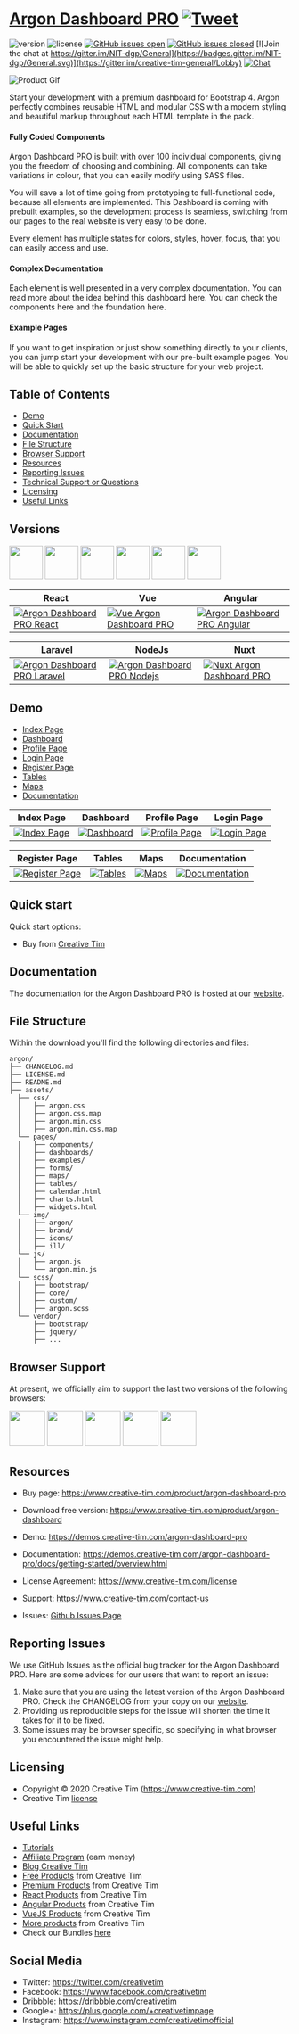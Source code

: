 # [Argon Dashboard PRO](https://www.creative-tim.com/product/argon-dashboard-pro) [![Tweet](https://img.shields.io/twitter/url/http/shields.io.svg?style=social&logo=twitter)](https://twitter.com/intent/tweet?text=Argon%20Dashboard%20PRO%20by%20Creative%20Tim&url=https%3A%2F%2Fdemos.creative-tim.com%2Fargon-dashboard-pro%2Fpages%2Fdashboards%2Fdashboard.html&via=CreativeTim)


 ![version](https://img.shields.io/badge/version-1.2.0-blue.svg)  ![license](https://img.shields.io/badge/license-MIT-blue.svg) [![GitHub issues open](https://img.shields.io/github/issues/creativetimofficial/ct-argon-dashboard-pro/issues.svg?maxAge=2592000)](https://github.com/creativetimofficial/ct-argon-dashboard-pro/issues?q=is%3Aopen+is%3Aissue) [![GitHub issues closed](https://img.shields.io/github/issues-closed-raw/creativetimofficial/ct-argon-dashboard-pro/issues.svg?maxAge=2592000)](https://github.com/creativetimofficial/ct-argon-dashboard-pro/issues?q=is%3Aissue+is%3Aclosed) [![Join the chat at https://gitter.im/NIT-dgp/General](https://badges.gitter.im/NIT-dgp/General.svg)](https://gitter.im/creative-tim-general/Lobby) [![Chat](https://img.shields.io/badge/chat-on%20discord-7289da.svg)](https://discord.gg/E4aHAQy)

![Product Gif](https://s3.amazonaws.com/creativetim_bucket/products/137/original/opt_adp_thumbnail.jpg)


Start your development with a premium dashboard for Bootstrap 4. Argon perfectly combines reusable HTML and modular CSS with a modern styling and beautiful markup throughout each HTML template in the pack.


#### Fully Coded Components

Argon Dashboard PRO is built with over 100 individual components, giving you the freedom of choosing and combining. All components can take variations in colour, that you can easily modify using SASS files.

You will save a lot of time going from prototyping to full-functional code, because all elements are implemented. This Dashboard is coming with prebuilt examples, so the development process is seamless, switching from our pages to the real website is very easy to be done.

Every element has multiple states for colors, styles, hover, focus, that you can easily access and use.

#### Complex Documentation

Each element is well presented in a very complex documentation. You can read more about the idea behind this dashboard here. You can check the components here and the foundation here.

#### Example Pages

If you want to get inspiration or just show something directly to your clients, you can jump start your development with our pre-built example pages. You will be able to quickly set up the basic structure for your web project.

## Table of Contents

* [Demo](#demo)
* [Quick Start](#quick-start)
* [Documentation](#documentation)
* [File Structure](#file-structure)
* [Browser Support](#browser-support)
* [Resources](#resources)
* [Reporting Issues](#reporting-issues)
* [Technical Support or Questions](#technical-support-or-questions)
* [Licensing](#licensing)
* [Useful Links](#useful-links)

## Versions

[<img src="https://raw.githubusercontent.com/creativetimofficial/public-assets/master/logos/react-logo.jpg" width="60" height="60"/>](https://www.creative-tim.com/product/argon-dashboard-pro-react)
[<img src="https://github.com/creativetimofficial/public-assets/blob/master/logos/vue-logo.jpg?raw=true" width="60" height="60" />](https://www.creative-tim.com/product/vue-argon-dashboard-pro)
[<img src="https://raw.githubusercontent.com/creativetimofficial/public-assets/master/logos/angular-logo.jpg" width="60" height="60" />](https://www.creative-tim.com/product/argon-dashboard-pro-angular)
[<img src="https://github.com/creativetimofficial/public-assets/blob/master/logos/laravel_logo.png?raw=true" width="60" height="60" />](https://www.creative-tim.com/product/argon-dashboard-pro-laravel)
[<img src="https://raw.githubusercontent.com/creativetimofficial/public-assets/master/logos/nodejs-logo.jpg" width="60" height="60" />](https://www.creative-tim.com/product/argon-dashboard-pro-nodejs)
[<img src="https://raw.githubusercontent.com/creativetimofficial/public-assets/master/logos/nuxt.jpg" width="60" height="60" />](https://www.creative-tim.com/product/nuxt-argon-dashboard-pro)

| React | Vue | Angular |
| --- | --- | --- |
| [![Argon Dashboard PRO React ](https://raw.githubusercontent.com/creativetimofficial/public-assets/master/argon-dashboard-pro-react/argon-dashboard-pro-react.jpg)](https://www.creative-tim.com/product/argon-dashboard-pro-react)  | [![Vue Argon Dashboard PRO](https://raw.githubusercontent.com/creativetimofficial/public-assets/master/vue-argon-dashboard-pro/vue-argon-dashboard-pro.jpg)](https://www.creative-tim.com/product/vue-argon-dashboard-pro) | [![Argon Dashboard PRO Angular](https://raw.githubusercontent.com/creativetimofficial/public-assets/master/argon-dashboard-pro-angular/opt_adp_angular_thumbnail.jpg)](https://www.creative-tim.com/product/argon-dashboard-pro-angular)

| Laravel | NodeJs| Nuxt |
| --- | --- | --- |
| [![Argon Dashboard PRO Laravel ](https://raw.githubusercontent.com/creativetimofficial/public-assets/master/argon-dashboard-pro-laravel/argon-dashboard-pro-laravel.jpg)](https://www.creative-tim.com/product/argon-dashboard-pro-laravel) | [![Argon Dashboard PRO Nodejs](https://raw.githubusercontent.com/creativetimofficial/public-assets/master/argon-dashboard-pro-nodejs/argon-dashboard-pro-nodejs.jpg)](https://www.creative-tim.com/product/argon-dashboard-pro-nodejs) | [![Nuxt Argon Dashboard PRO](https://raw.githubusercontent.com/creativetimofficial/public-assets/master/nuxt-argon-dashboard-pro/nuxt-argon-dashboard-pro.jpg)](https://www.creative-tim.com/product/nuxt-argon-dashboard-pro)
## Demo

- [Index Page](https://demos.creative-tim.com/argon-dashboard-pro)
- [Dashboard](https://demos.creative-tim.com/argon-dashboard-pro/index.html)
- [Profile Page](https://demos.creative-tim.com/argon-dashboard-pro/pages/examples/profile.html)
- [Login Page](https://demos.creative-tim.com/argon-dashboard-pro/pages/examples/login.html)
- [Register Page](https://demos.creative-tim.com/argon-dashboard-pro/pages/examples/register.html)
- [Tables](https://demos.creative-tim.com/argon-dashboard-pro/pages/tables/tables.html)
- [Maps](https://demos.creative-tim.com/argon-dashboard-pro/pages/maps/google.html)
- [Documentation](https://demos.creative-tim.com/argon-dashboard-pro/docs/getting-started/overview.html)

| Index Page | Dashboard | Profile Page | Login Page |
| --- | --- | --- | --- |
| [![Index Page](https://raw.githubusercontent.com/creativetimofficial/public-assets/master/argon-dashboard-pro/index-page.png)](https://demos.creative-tim.com/argon-dashboard-pro) | [![Dashboard](https://raw.githubusercontent.com/creativetimofficial/public-assets/master/argon-dashboard-pro/dashboard-page.png)](https://demos.creative-tim.com/argon-dashboard-pro/pages/dashboards/dashboard.html) | [![Profile Page](https://raw.githubusercontent.com/creativetimofficial/public-assets/master/argon-dashboard-pro/profile-page.png)](https://demos.creative-tim.com/argon-dashboard-pro/pages/examples/profile.html) | [![Login Page](https://raw.githubusercontent.com/creativetimofficial/public-assets/master/argon-dashboard-pro/login-page.png)](https://demos.creative-tim.com/argon-dashboard-pro/pages/examples/login.html)

| Register Page | Tables | Maps | Documentation |
| --- | --- | --- | --- |
| [![Register Page](https://raw.githubusercontent.com/creativetimofficial/public-assets/master/argon-dashboard-pro/register-page.png)](https://demos.creative-tim.com/argon-dashboard-pro/pages/examples/register.html) | [![Tables](https://raw.githubusercontent.com/creativetimofficial/public-assets/master/argon-dashboard-pro/tables-page.png)](https://demos.creative-tim.com/argon-dashboard-pro/pages/tables/tables.html) | [![Maps](https://raw.githubusercontent.com/creativetimofficial/public-assets/master/argon-dashboard-pro/maps-page.png)](https://demos.creative-tim.com/argon-dashboard-pro/pages/maps/google.html) | [![Documentation](https://raw.githubusercontent.com/creativetimofficial/public-assets/master/argon-dashboard-pro/documentation-page.png)](https://demos.creative-tim.com/argon-dashboard-pro/docs/getting-started/overview.html)






## Quick start

Quick start options:

- Buy from [Creative Tim](https://www.creative-tim.com)


## Documentation

The documentation for the Argon Dashboard PRO is hosted at our [website](https://demos.creative-tim.com/argon-dashboard-pro/docs/getting-started/overview.html).

## File Structure

Within the download you'll find the following directories and files:

```
argon/
├── CHANGELOG.md
├── LICENSE.md
├── README.md
├── assets/
  ├── css/
  │   ├── argon.css
  │   ├── argon.css.map
  │   ├── argon.min.css
  │   ├── argon.min.css.map
  └── pages/
  │   ├── components/
  │   ├── dashboards/
  │   ├── examples/
  │   ├── forms/
  │   ├── maps/
  │   ├── tables/
  │   ├── calendar.html
  │   ├── charts.html
  │   ├── widgets.html
  └── img/
  │   ├── argon/
  │   ├── brand/
  │   ├── icons/
  │   ├── ill/
  └── js/
  │   ├── argon.js
  │   └── argon.min.js
  └── scss/
  │   ├── bootstrap/
  │   ├── core/
  │   ├── custom/
  │   ├── argon.scss
  └── vendor/
      ├── bootstrap/
      ├── jquery/
      ├── ...

```

## Browser Support

At present, we officially aim to support the last two versions of the following browsers:

<img src="https://s3.amazonaws.com/creativetim_bucket/github/browser/chrome.png" width="64" height="64"> <img src="https://s3.amazonaws.com/creativetim_bucket/github/browser/firefox.png" width="64" height="64"> <img src="https://s3.amazonaws.com/creativetim_bucket/github/browser/edge.png" width="64" height="64"> <img src="https://s3.amazonaws.com/creativetim_bucket/github/browser/safari.png" width="64" height="64"> <img src="https://s3.amazonaws.com/creativetim_bucket/github/browser/opera.png" width="64" height="64">

## Resources


- Buy page: https://www.creative-tim.com/product/argon-dashboard-pro
- Download free version:  https://www.creative-tim.com/product/argon-dashboard


- Demo: <https://demos.creative-tim.com/argon-dashboard-pro>
- Documentation: <https://demos.creative-tim.com/argon-dashboard-pro/docs/getting-started/overview.html>
- License Agreement: <https://www.creative-tim.com/license>
- Support: <https://www.creative-tim.com/contact-us>
- Issues: [Github Issues Page](https://github.com/creativetimofficial/ct-argon-dashboard-pro/issues)

## Reporting Issues

We use GitHub Issues as the official bug tracker for the Argon Dashboard PRO. Here are some advices for our users that want to report an issue:

1. Make sure that you are using the latest version of the Argon Dashboard PRO. Check the CHANGELOG from your copy on our [website](https://www.creative-tim.com).
2. Providing us reproducible steps for the issue will shorten the time it takes for it to be fixed.
3. Some issues may be browser specific, so specifying in what browser you encountered the issue might help.

## Licensing


- Copyright &copy; 2020 Creative Tim (https://www.creative-tim.com)
- Creative Tim [license](site.product.license)


## Useful Links

- [Tutorials](https://www.youtube.com/channel/UCVyTG4sCw-rOvB9oHkzZD1w)
- [Affiliate Program](https://www.creative-tim.com/affiliates/new?ref=mk-github-readme) (earn money)
- [Blog Creative Tim](http://blog.creative-tim.com/)
- [Free Products](https://www.creative-tim.com/bootstrap-themes/free?ref=mk-github-readme) from Creative Tim
- [Premium Products](https://www.creative-tim.com/bootstrap-themes/premium?ref=mk-github-readme) from Creative Tim
- [React Products](https://www.creative-tim.com/bootstrap-themes/react-themes?ref=mk-github-readme) from Creative Tim
- [Angular Products](https://www.creative-tim.com/bootstrap-themes/angular-themes?ref=mk-github-readme) from Creative Tim
- [VueJS Products](https://www.creative-tim.com/bootstrap-themes/vuejs-themes?ref=mk-github-readme) from Creative Tim
- [More products](https://www.creative-tim.com/bootstrap-themes?ref=mk-github-readme) from Creative Tim
- Check our Bundles [here](https://www.creative-tim.com/bundles?ref=mk-github-readme)

## Social Media

- Twitter: <https://twitter.com/creativetim>
- Facebook: <https://www.facebook.com/creativetim>
- Dribbble: <https://dribbble.com/creativetim>
- Google+: <https://plus.google.com/+creativetimpage>
- Instagram: <https://www.instagram.com/creativetimofficial>

